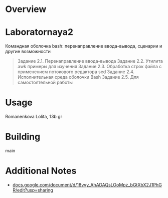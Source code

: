 # Overview 
# Laboratornaya2
Командная оболочка bash: перенаправление ввода-вывода, сценарии и другие возможности
> Задание 2.1. Перенаправление ввода-вывода
> Задание 2.2. Утилита awk примеры для изучения
> Задание 2.3. Обработка строк файла с применением потокового редактора sed
> Задание 2.4. Исполнительная среда оболочки Bash
> Задание 2.5. Для самостоятельной работы

# Usage
Romanenkova Lolita, 13b gr

# Building
main

# Additional Notes
- [docs.google.com/document/d/18vvy_AhADAQsLOoMpz_bGtXbX2J1PhGR/edit?usp=sharing](https://docs.google.com/document/d/18vvy_AhADAQsLOoMpz_bGtXbX2J1PhGR/edit?usp=sharing)
